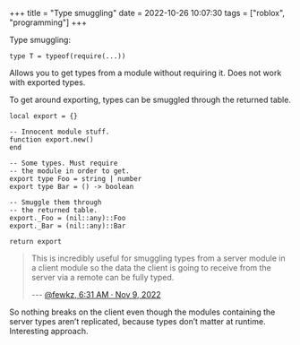 +++
title = "Type smuggling"
date = 2022-10-26 10:07:30
tags = ["roblox", "programming"]
+++

Type smuggling:

```luau
type T = typeof(require(...))
```

Allows you to get types from a module without requiring it. Does not work with
exported types.

To get around exporting, types can be smuggled through the returned table.

```luau
local export = {}

-- Innocent module stuff.
function export.new()
end

-- Some types. Must require
-- the module in order to get.
export type Foo = string | number
export type Bar = () -> boolean

-- Smuggle them through
-- the returned table.
export._Foo = (nil::any)::Foo
export._Bar = (nil::any)::Bar

return export
```

> This is incredibly useful for smuggling types from a server module in a client
> module so the data the client is going to receive from the server via a remote
> can be fully typed.
>
> --- [@fewkz, 6:31 AM · Nov 9, 2022](https://x.com/fewkz/status/1590230560764760065)

So nothing breaks on the client even though the modules containing the server
types aren’t replicated, because types don’t matter at runtime. Interesting
approach.
